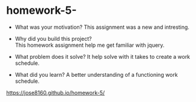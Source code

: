 # homework-5-

- What was your motivation?
  This assignment was a new and intresting.

- Why did you build this project?  
  This homework assignment help me get familiar with jquery.

- What problem does it solve?
  It help solve with it takes to create a work schedule.

- What did you learn?
  A better understanding of a functioning work schedule.

https://jose8160.github.io/homework-5/
